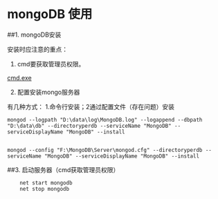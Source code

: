 # mongoDB 使用

##1. mongoDB安装

  安装时应注意的重点：

1. cmd要获取管理员权限。

[cmd.exe](  C:\Windows\WinSxS\wow64_microsoft-windows-commandprompt_31bf3856ad364e35_10.0.10586.0_none_21e70967f9147e9b)

2. 配置安装mongo服务器

  有几种方式：
1.命令行安装；2通过配置文件（存在问题）安装
```
mongod --logpath "D:\data\log\MongoDB.log" --logappend --dbpath "D:\data\db" --directoryperdb --serviceName "MongoDB" --serviceDisplayName "MongoDB" --install


mongod --config "F:\MongoDB\Server\mongod.cfg" --directoryperdb --serviceName "MongoDB" --serviceDisplayName "MongoDB" --install
```

##3. 启动服务器（cmd获取管理员权限）
```
    net start mongodb
    net stop mongodb
```

